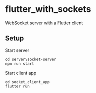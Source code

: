 # flutter_with_sockets
WebSocket server with a Flutter client

## Setup
Start server
```console
cd server\socket-server
npm run start
```
Start client app
```console
cd socket_client_app
flutter run
```
